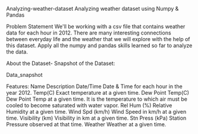 Analyzing-weather-dataset
Analyzing weather dataset using Numpy & Pandas

Problem Statement
We'll be working with a csv file that contains weather data for each hour in 2012. There are many interesting connections between everyday life and the weather that we will explore with the help of this dataset. Apply all the numpy and pandas skills learned so far to analyze the data.

About the Dataset- Snapshot of the Dataset:

Data_snapshot

Features: Name Description Date/Time Date & Time for each hour in the year 2012. Temp(C) Exact temperature at a given time. Dew Point Temp(C) Dew Point Temp at a given time. It is the temperature to which air must be cooled to become saturated with water vapor. Rel Hum (%) Relative Humidity at a given time. Wind Spd (km/h) Wind Speed in km/h at a given time. Visibility (km) Visibility in km at a given time. Stn Press (kPa) Station Pressure observed at that time. Weather Weather at a given time.
